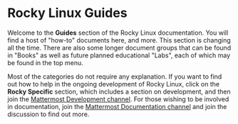 # Rocky Linux Guides

Welcome to the **Guides** section of the Rocky Linux documentation. You will find a host of "how-to" documents here, and more. This section is changing all the time. There are also some longer document groups that can be found in "Books" as well as future planned educational "Labs", each of which may be found in the top menu.

Most of the categories do not require any explanation. If you want to find out how to help in the ongoing development of Rocky Linux, click on the **Rocky Specific** section, which includes a section on development, and then join the [Mattermost Development channel](https://chat.rockylinux.org/rocky-linux/channels/development). For those wishing to be involved in documentation, join the [Mattermost Documentation channel](https://chat.rockylinux.org/rocky-linux/channels/documentation) and join the discussion to find out more.  
